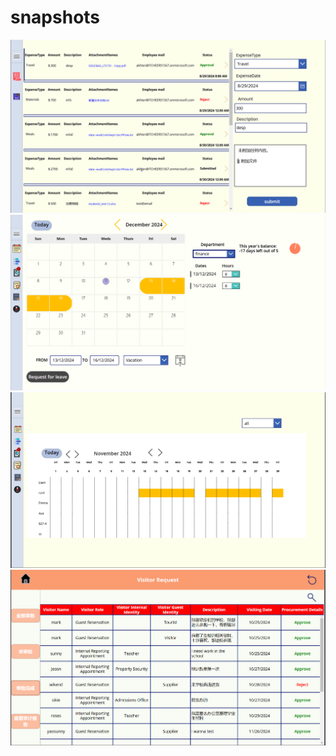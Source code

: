 # snapshots
![Screenshot 1](https://github.com/nuhash-cell/snapshots/blob/main/Screenshot%202024-12-11%20040320.png)
![Screenshot 2](https://github.com/nuhash-cell/snapshots/blob/main/Screenshot%202024-12-11%20040356.png)
![Screenshot 3](https://github.com/nuhash-cell/snapshots/blob/main/Screenshot%202024-12-11%20040413.png)
![Screenshot 4](https://github.com/nuhash-cell/snapshots/blob/main/Screenshot%202024-12-11%20040500.png)
